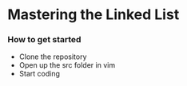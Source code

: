 # Mastering the Linked List

### How to get started
 - Clone the repository
 - Open up the src folder in vim
 - Start coding
